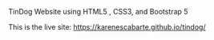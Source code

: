 TinDog Website using HTML5 , CSS3, and Bootstrap 5

This is the live site: https://karenescabarte.github.io/tindog/ 
